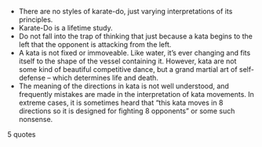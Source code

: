  - There are no styles of karate-do, just varying interpretations of its principles.
 - Karate-Do is a lifetime study.
 - Do not fall into the trap of thinking that just because a kata begins to the left that the opponent is attacking from the left.
 - A kata is not fixed or immoveable. Like water, it’s ever changing and fits itself to the shape of the vessel containing it. However, kata are not some kind of beautiful competitive dance, but a grand martial art of self-defense – which determines life and death.
 - The meaning of the directions in kata is not well understood, and frequently mistakes are made in the interpretation of kata movements. In extreme cases, it is sometimes heard that “this kata moves in 8 directions so it is designed for fighting 8 opponents” or some such nonsense.

5 quotes